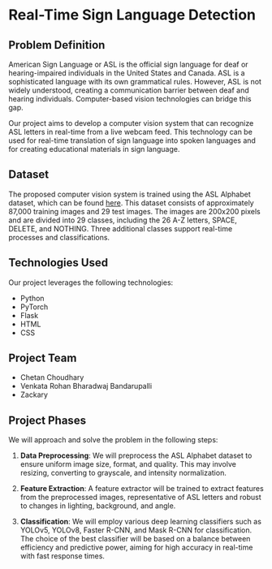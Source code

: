 # Real-Time Sign Language Detection

## Problem Definition

American Sign Language or ASL is the official sign language for deaf or hearing-impaired individuals in the United States and Canada. ASL is a sophisticated language with its own grammatical rules. However, ASL is not widely understood, creating a communication barrier between deaf and hearing individuals. Computer-based vision technologies can bridge this gap.

Our project aims to develop a computer vision system that can recognize ASL letters in real-time from a live webcam feed. This technology can be used for real-time translation of sign language into spoken languages and for creating educational materials in sign language.

## Dataset

The proposed computer vision system is trained using the ASL Alphabet dataset, which can be found [here](https://www.kaggle.com/datasets/grassknoted/asl-alphabet). This dataset consists of approximately 87,000 training images and 29 test images. The images are 200x200 pixels and are divided into 29 classes, including the 26 A-Z letters, SPACE, DELETE, and NOTHING. Three additional classes support real-time processes and classifications.

## Technologies Used

Our project leverages the following technologies:

- Python
- PyTorch
- Flask
- HTML
- CSS

## Project Team

- Chetan Choudhary
- Venkata Rohan Bharadwaj Bandarupalli
- Zackary

## Project Phases

We will approach and solve the problem in the following steps:

1. **Data Preprocessing**: We will preprocess the ASL Alphabet dataset to ensure uniform image size, format, and quality. This may involve resizing, converting to grayscale, and intensity normalization.

2. **Feature Extraction**: A feature extractor will be trained to extract features from the preprocessed images, representative of ASL letters and robust to changes in lighting, background, and angle.

3. **Classification**: We will employ various deep learning classifiers such as YOLOv5, YOLOv8, Faster R-CNN, and Mask R-CNN for classification. The choice of the best classifier will be based on a balance between efficiency and predictive power, aiming for high accuracy in real-time with fast response times.
